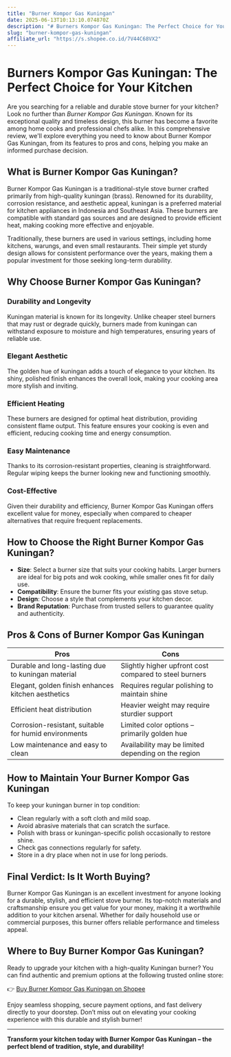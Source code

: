 ```yaml
---
title: "Burner Kompor Gas Kuningan"
date: 2025-06-13T10:13:10.074870Z
description: "# Burners Kompor Gas Kuningan: The Perfect Choice for Your Kitchen..."
slug: "burner-kompor-gas-kuningan"
affiliate_url: "https://s.shopee.co.id/7V44C68VX2"
---
```

# Burners Kompor Gas Kuningan: The Perfect Choice for Your Kitchen

Are you searching for a reliable and durable stove burner for your kitchen? Look no further than *Burner Kompor Gas Kuningan*. Known for its exceptional quality and timeless design, this burner has become a favorite among home cooks and professional chefs alike. In this comprehensive review, we'll explore everything you need to know about Burner Kompor Gas Kuningan, from its features to pros and cons, helping you make an informed purchase decision.

## What is Burner Kompor Gas Kuningan?

Burner Kompor Gas Kuningan is a traditional-style stove burner crafted primarily from high-quality kuningan (brass). Renowned for its durability, corrosion resistance, and aesthetic appeal, kuningan is a preferred material for kitchen appliances in Indonesia and Southeast Asia. These burners are compatible with standard gas sources and are designed to provide efficient heat, making cooking more effective and enjoyable.

Traditionally, these burners are used in various settings, including home kitchens, warungs, and even small restaurants. Their simple yet sturdy design allows for consistent performance over the years, making them a popular investment for those seeking long-term durability.

## Why Choose Burner Kompor Gas Kuningan?

### Durability and Longevity

Kuningan material is known for its longevity. Unlike cheaper steel burners that may rust or degrade quickly, burners made from kuningan can withstand exposure to moisture and high temperatures, ensuring years of reliable use.

### Elegant Aesthetic

The golden hue of kuningan adds a touch of elegance to your kitchen. Its shiny, polished finish enhances the overall look, making your cooking area more stylish and inviting.

### Efficient Heating

These burners are designed for optimal heat distribution, providing consistent flame output. This feature ensures your cooking is even and efficient, reducing cooking time and energy consumption.

### Easy Maintenance

Thanks to its corrosion-resistant properties, cleaning is straightforward. Regular wiping keeps the burner looking new and functioning smoothly.

### Cost-Effective

Given their durability and efficiency, Burner Kompor Gas Kuningan offers excellent value for money, especially when compared to cheaper alternatives that require frequent replacements.

## How to Choose the Right Burner Kompor Gas Kuningan?

- **Size**: Select a burner size that suits your cooking habits. Larger burners are ideal for big pots and wok cooking, while smaller ones fit for daily use.
- **Compatibility**: Ensure the burner fits your existing gas stove setup.
- **Design**: Choose a style that complements your kitchen decor.
- **Brand Reputation**: Purchase from trusted sellers to guarantee quality and authenticity.

## Pros & Cons of Burner Kompor Gas Kuningan

| Pros | Cons |
|---|---|
| Durable and long-lasting due to kuningan material | Slightly higher upfront cost compared to steel burners |
| Elegant, golden finish enhances kitchen aesthetics | Requires regular polishing to maintain shine |
| Efficient heat distribution | Heavier weight may require sturdier support |
| Corrosion-resistant, suitable for humid environments | Limited color options – primarily golden hue |
| Low maintenance and easy to clean | Availability may be limited depending on the region |

## How to Maintain Your Burner Kompor Gas Kuningan

To keep your kuningan burner in top condition:

- Clean regularly with a soft cloth and mild soap.
- Avoid abrasive materials that can scratch the surface.
- Polish with brass or kuningan-specific polish occasionally to restore shine.
- Check gas connections regularly for safety.
- Store in a dry place when not in use for long periods.

## Final Verdict: Is It Worth Buying?

Burner Kompor Gas Kuningan is an excellent investment for anyone looking for a durable, stylish, and efficient stove burner. Its top-notch materials and craftsmanship ensure you get value for your money, making it a worthwhile addition to your kitchen arsenal. Whether for daily household use or commercial purposes, this burner offers reliable performance and timeless appeal.

## Where to Buy Burner Kompor Gas Kuningan?

Ready to upgrade your kitchen with a high-quality Kuningan burner? You can find authentic and premium options at the following trusted online store:

👉 [Buy Burner Kompor Gas Kuningan on Shopee](https://s.shopee.co.id/7V44C68VX2)

Enjoy seamless shopping, secure payment options, and fast delivery directly to your doorstep. Don’t miss out on elevating your cooking experience with this durable and stylish burner!

---

**Transform your kitchen today with Burner Kompor Gas Kuningan – the perfect blend of tradition, style, and durability!**